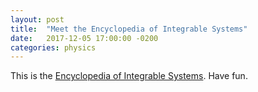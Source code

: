 ```yaml
---
layout: post
title:  "Meet the Encyclopedia of Integrable Systems"
date:   2017-12-05 17:00:00 -0200
categories: physics
---
```


This is the [Encyclopedia of Integrable Systems][e]. Have fun.

[e]: http://home.itp.ac.ru/~adler/E/e.pdf
